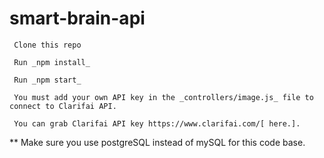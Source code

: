 # **smart-brain-api**

     Clone this repo

     Run _npm install_

     Run _npm start_
 
     You must add your own API key in the _controllers/image.js_ file to connect to Clarifai API.

     You can grab Clarifai API key https://www.clarifai.com/[ here.]. 

** Make sure you use postgreSQL instead of mySQL for this code base.

